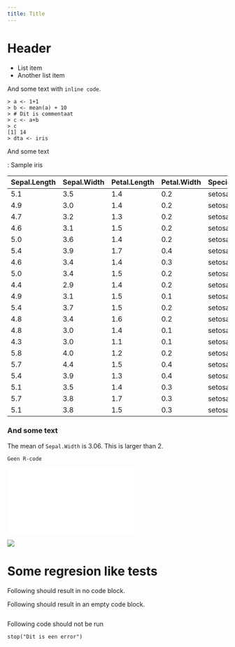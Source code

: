 ```yaml
---
title: Title
---
```


Header
======

-   List item
-   Another list item

And some text with `inline code`.

``` {#codeblock1 .R}
> a <- 1+1
> b <- mean(a) + 10
> # Dit is commentaat
> c <- a+b
> c
[1] 14
> dta <- iris
```

And some text

: Sample iris

|Sepal.Length|Sepal.Width|Petal.Length|Petal.Width|Species|foo      |
|------------|-----------|------------|-----------|-------|---------|
|5.1         |3.5        |1.4         |0.2        |setosa |0.6862745|
|4.9         |3.0        |1.4         |0.2        |setosa |0.6122449|
|4.7         |3.2        |1.3         |0.2        |setosa |0.6808511|
|4.6         |3.1        |1.5         |0.2        |setosa |0.6739130|
|5.0         |3.6        |1.4         |0.2        |setosa |0.7200000|
|5.4         |3.9        |1.7         |0.4        |setosa |0.7222222|
|4.6         |3.4        |1.4         |0.3        |setosa |0.7391304|
|5.0         |3.4        |1.5         |0.2        |setosa |0.6800000|
|4.4         |2.9        |1.4         |0.2        |setosa |0.6590909|
|4.9         |3.1        |1.5         |0.1        |setosa |0.6326531|
|5.4         |3.7        |1.5         |0.2        |setosa |0.6851852|
|4.8         |3.4        |1.6         |0.2        |setosa |0.7083333|
|4.8         |3.0        |1.4         |0.1        |setosa |0.6250000|
|4.3         |3.0        |1.1         |0.1        |setosa |0.6976744|
|5.8         |4.0        |1.2         |0.2        |setosa |0.6896552|
|5.7         |4.4        |1.5         |0.4        |setosa |0.7719298|
|5.4         |3.9        |1.3         |0.4        |setosa |0.7222222|
|5.1         |3.5        |1.4         |0.3        |setosa |0.6862745|
|5.7         |3.8        |1.7         |0.3        |setosa |0.6666667|
|5.1         |3.8        |1.5         |0.3        |setosa |0.7450980|

### And some text

The mean of `Sepal.Width` is 3.06. This is larger than 2.

    Geen R-code

![My figure](./figures/test.pdf)


![](./figures/foo.png)

Some regresion like tests
=========================

Following should result in no code block.

Following should result in an empty code block.

``` {#nooutput2 .R}
```

Following code should not be run

``` {#dontrun .R}
stop("Dit is een error")
```
